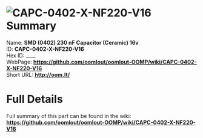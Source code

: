 
![CAPC-0402-X-NF220-V16](https://github.com/oomlout/oomlout-OOMP/blob/master/parts/CAPC-0402-X-NF220-V16/CAPC-0402-X-NF220-V16_420.jpg)   
Summary
=================
  
Name: __SMD (0402) 230 nF Capacitor (Ceramic) 16v__    
ID: __CAPC-0402-X-NF220-V16__   
Hex ID: ____   
WebPage: __https://github.com/oomlout/oomlout-OOMP/wiki/CAPC-0402-X-NF220-V16__   
Short URL: __http://oom.lt/__   

Full Details
==========================
Full summary of this part can be found in the wiki:   
__https://github.com/oomlout/oomlout-OOMP/wiki/CAPC-0402-X-NF220-V16__    

